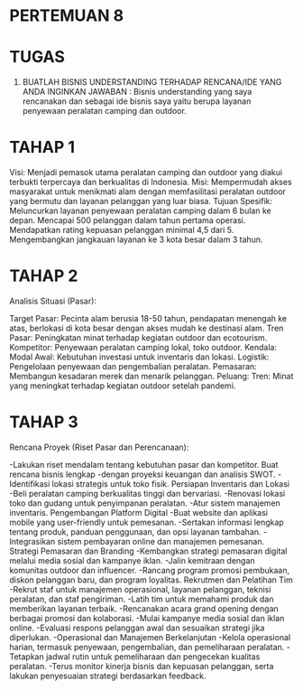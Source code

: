 # PERTEMUAN 8


# TUGAS

1. BUATLAH BISNIS UNDERSTANDING TERHADAP RENCANA/IDE YANG ANDA INGINKAN
JAWABAN : Bisnis understanding yang saya rencanakan dan sebagai ide bisnis saya yaitu berupa layanan penyewaan peralatan camping dan outdoor.

# TAHAP 1
Visi: Menjadi pemasok utama peralatan camping dan outdoor yang diakui terbukti terpercaya dan berkualitas di Indonesia.
Misi: Mempermudah akses masyarakat untuk menikmati alam dengan memfasilitasi peralatan outdoor yang bermutu dan layanan pelanggan yang luar biasa.
Tujuan Spesifik:
Meluncurkan layanan penyewaan peralatan camping dalam 6 bulan ke depan.
Mencapai 500 pelanggan dalam tahun pertama operasi.
Mendapatkan rating kepuasan pelanggan minimal 4,5 dari 5.
Mengembangkan jangkauan layanan ke 3 kota besar dalam 3 tahun.

# TAHAP 2 
Analisis Situasi (Pasar):

Target Pasar: Pecinta alam berusia 18-50 tahun, pendapatan menengah ke atas, berlokasi di kota besar dengan akses mudah ke destinasi alam.
Tren Pasar: Peningkatan minat terhadap kegiatan outdoor dan ecotourism.
Kompetitor: Penyewaan peralatan camping lokal, toko outdoor.
Kendala:
Modal Awal: Kebutuhan investasi untuk inventaris dan lokasi.
Logistik: Pengelolaan penyewaan dan pengembalian peralatan.
Pemasaran: Membangun kesadaran merek dan menarik pelanggan.
Peluang:
Tren: Minat yang meningkat terhadap kegiatan outdoor setelah pandemi.

# TAHAP 3
Rencana Proyek (Riset Pasar dan Perencanaan):

-Lakukan riset mendalam tentang kebutuhan pasar dan kompetitor.
Buat rencana bisnis lengkap -dengan proyeksi keuangan dan analisis SWOT.
-Identifikasi lokasi strategis untuk toko fisik.
Persiapan Inventaris dan Lokasi
-Beli peralatan camping berkualitas tinggi dan bervariasi.
-Renovasi lokasi toko dan gudang untuk penyimpanan peralatan.
-Atur sistem manajemen inventaris.
Pengembangan Platform Digital
-Buat website dan aplikasi mobile yang user-friendly untuk pemesanan.
-Sertakan informasi lengkap tentang produk, panduan penggunaan, dan opsi layanan tambahan.
-Integrasikan sistem pembayaran online dan manajemen pemesanan.
Strategi Pemasaran dan Branding
-Kembangkan strategi pemasaran digital melalui media sosial dan kampanye iklan.
-Jalin kemitraan dengan komunitas outdoor dan influencer.
-Rancang program promosi pembukaan, diskon pelanggan baru, dan program loyalitas.
Rekrutmen dan Pelatihan Tim
-Rekrut staf untuk manajemen operasional, layanan pelanggan, teknisi peralatan, dan staf pengiriman.
-Latih tim untuk memahami produk dan memberikan layanan terbaik.
-Rencanakan acara grand opening dengan berbagai promosi dan kolaborasi.
-Mulai kampanye media sosial dan iklan online.
-Evaluasi respons pelanggan awal dan sesuaikan strategi jika diperlukan.
-Operasional dan Manajemen Berkelanjutan
-Kelola operasional harian, termasuk penyewaan, pengembalian, dan pemeliharaan peralatan.
-Tetapkan jadwal rutin untuk pemeliharaan dan pengecekan kualitas peralatan.
-Terus monitor kinerja bisnis dan kepuasan pelanggan, serta lakukan penyesuaian strategi berdasarkan feedback.
